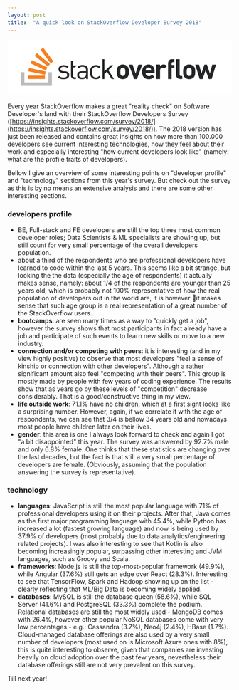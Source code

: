 ```yaml
---
layout: post
title:  "A quick look on StackOverflow Developer Survey 2018"
---
```


![StackOverflow](/assets/so-logo.svg)

Every year StackOverflow makes a great "reality check" on Software Developer's land with their StackOverflow Developers Survey ([https://insights.stackoverflow.com/survey/2018/](https://insights.stackoverflow.com/survey/2018/)). The 2018 version has just been released and contains great insights on how more than 100.000 developers see current interesting technologies, how they feel about their work and especially interesting "how current developers look like" (namely: what are the profile traits of developers).

Bellow I give an overview of some interesting points on "developer profile" and "technology" sections from this year's survey. But check out the survey as this is by no means an extensive analysis and there are some other interesting sections.

### developers profile

- BE, Full-stack and FE developers are still the top three most common developer roles; Data Scientists & ML specialists are showing up, but still count for very small percentage of the overall developers population. 
- about a third of the respondents who are professional developers have learned to code within the last 5 years. This seems like a bit strange, but looking the the data (especially the age of respondents) it actually makes sense, namely: about 1/4 of the respondents are younger than 25 years old, which is probably not 100% representative of how the real population of developers out in the world are, it is however it makes sense that such age group is a real representation of a great number of the StackOverflow users.
- __bootcamps__: are seen many times as a way to "quickly get a job", however the survey shows that most participants in fact already have a job and participate of such events to learn new skills or move to a new industry.
- __connection and/or competing with peers__: it is interesting (and in my view highly positive) to observe that most developers "feel a sense of kinship or connection with other developers". Although a rather significant amount also feel "competing with their peers". This group is mostly made by people with few years of coding experience. The results show that as years go by these levels of "competition" decrease considerably. That is a good/constructive thing in my view.
- __life outside work__: 71.1% have no children, which at a first sight looks like a surprising number. However, again, if we correlate it with the age of respondents, we can see that 3/4 is bellow 34 years old and nowadays most people have children later on their lives.
- __gender__: this area is one I always look forward to check  and again I got "a bit disappointed" this year. The survey was answered by 92.7% male and only 6.8% female. One thinks that these statistics are changing over the last decades, but the fact is that still a very small percentage of developers are female. (Obviously, assuming that the population answering the survey is representative).

### technology

- __languages__: JavaScript is still the most popular language with 71% of professional developers using it on their projects. After that, Java comes as the first major programming language with 45.4%, while Python has increased a lot (fastest growing language) and now is being used by 37.9% of developers (most probably due to data analytics/engineering related projects). I was also interesting to see that Kotlin is also becoming increasingly popular, surpassing other interesting and JVM languages, such as Groovy and Scala.
- __frameworks__: Node.js is still the top-most-popular framework (49.9%), while Angular (37.6%) still gets an edge over React (28.3%). Interesting to see that TensorFlow, Spark and Hadoop showing up on the list - clearly reflecting  that ML/Big Data is becoming widely applied.
- __databases__: MySQL is still the database queen (58.6%), while SQL Server (41.6%) and PostgreSQL (33.3%) complete the podium. Relational databases are still the most widely used - MongoDB comes with 26.4%, however other popular NoSQL databases come with very low percentages - e.g.: Cassandra (3.7%), Neo4j (2.4%), HBase (1.7%). Cloud-managed database offerings are also used by a very small number of developers (most used on is Microsoft Azure ones with 8%), this is quite interesting to observe, given that companies are investing heavily on cloud adoption over the past few years, nevertheless their database offerings still are not very prevalent on this survey.

Till next year!